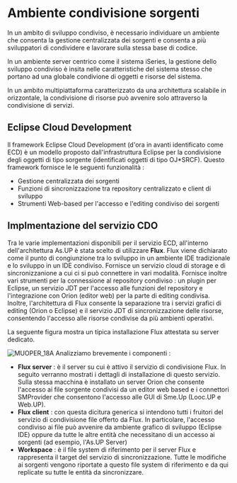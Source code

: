 # Ambiente condivisione sorgenti

In un ambito di sviluppo condiviso, è necessario individuare un ambiente che consenta la gestione centralizzata dei sorgenti
e consenta a più sviluppatori di condividere e lavorare sulla stessa base di codice.

In un ambiente server centrico come il sistema iSeries, la gestione dello sviluppo condiviso è insita nelle caratteristiche del
sistema stesso che portano ad una globale condivione di oggetti e risorse del sistema.

In un ambito multipiattaforma caratterizzato da una architettura scalabile in orizzontale, la condivisione di risorse può avvenire
solo attraverso la condivisione di servizi.

## Eclipse Cloud Development

Il framework Eclipse Cloud Development (d'ora in avanti identificato come ECD) è un modello proposto dall'infrastruttura
Eclipse per la condivisione degli oggetti di tipo sorgente (identificati oggetti di tipo OJ\*SRCF). Questo framework fornisce le
le seguenti funzionalità : 


- Gestione centralizzata dei sorgenti
- Funzioni di sincronizzazione tra repository centralizzato e client di sviluppo
- Strumenti Web-based per l'accesso e l'editing condiviso dei sorgenti




## Implmentazione del servizio CDO

Tra le varie implementazioni disponibili per il servizio ECD, all'interno dell'architettura As.UP è stata scelto di utilizzare
**Flux**.
Flux viene dichiarato come il punto di congiunzione tra lo sviluppo in un ambiente IDE tradizionale e lo sviluppo in un
IDE condiviso. Fornisce un servizio cloud di storage e di sincronizzanione a cui ci si può connettere in vari modalità.
Fornisce inoltre vari strumenti per la connessione al repository condiviso :  un plugin per Eclipse, un servizio JDT per
l'accesso alle funzioni del repository e l'integrazione con Orion (editor web) per la parte di editing condivisa.
Inoltre, l'architettura di Flux consente la separazione tra i servizi grafici di editing (Orion o Eclipse) e il servizio JDT
di sincronizzazione delle risorse, consentendo l'accesso alle risorse condivise da più ambienti operativi.


La seguente figura mostra un tipica installazione Flux attestata su server dedicato.

![MUOPER_18A](http://doc.smeup.com/immagini/MUOPER_18/MUOPER_18A.png)
Analizziamo brevemente i componenti : 


- **Flux server** :  è il server su cui è attivo il servizio di condivisione Flux. In seguito verranno mostrati i dettagli di
installazione di questo servizio. Sulla stessa macchina è installato un server Orion che consente l'accesso ai file
sorgente condivisi da un editor web based e i connettori SMProvider che consentono l'accesso alle GUI di Sme.Up
(Looc.UP e Web.UP).
- **Flux client** :  con questa dicitura generica si intendono tutti i fruitori del servizio di condivisione file offerto da
Flux. In particolare, l'accesso condiviso ai file può avvenire da ambiente grafico di sviluppo (Eclipse IDE) oppure da
tutte le altre entità che necessitano di un accesso ai sorgenti (ad esempio, l'As.UP Server)
- **Workspace** :  è il file system di riferimento per il server Flux e rappresenta il target del servizio di sincronizzazione.
Tutte le modifiche ai sorgenti vengono riportate a questo file system di riferimento e da qui replicate su tutte le entità
da sincronizzare.








